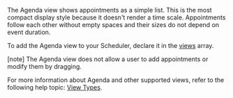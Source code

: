 The Agenda view shows appointments as a simple list. This is the most compact display style because it doesn't render a time scale. Appointments follow each other without empty spaces and their sizes do not depend on event duration.

To add the Agenda view to your Scheduler, declare it in the [views](/Documentation/ApiReference/UI_Components/dxScheduler/Configuration/views/) array.

[note] The Agenda view does not allow a user to add appointments or modify them by dragging.

For more information about Agenda and other supported views, refer to the following help topic: [View Types](/Documentation/Guide/UI_Components/Scheduler/Views/View_Types/).
